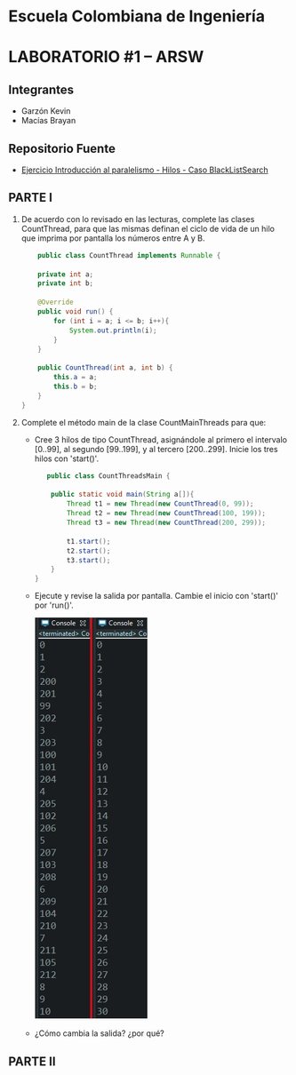 # **Escuela Colombiana de Ingeniería**
# **LABORATORIO #1 – ARSW**
## Integrantes
- Garzón Kevin
- Macías Brayan

## Repositorio Fuente
- [Ejercicio Introducción al paralelismo - Hilos - Caso BlackListSearch](https://github.com/ARSW-ECI-beta/PARALLELISM-JAVA_THREADS-INTRODUCTION_BLACKLISTSEARCH.git)

## **PARTE I**
1. De acuerdo con lo revisado en las lecturas, complete las clases CountThread, para que las mismas definan el ciclo de vida de un hilo que imprima por pantalla los números entre A y B.
    ```JAVA
        public class CountThread implements Runnable {
    
        private int a;
        private int b;
    
        @Override
        public void run() {
            for (int i = a; i <= b; i++){
                System.out.println(i);
            }
        }
    
        public CountThread(int a, int b) {
            this.a = a;
            this.b = b;
        }
    }
    ```

2. Complete el método main de la clase CountMainThreads para que:
   +	Cree 3 hilos de tipo CountThread, asignándole al primero el intervalo [0..99], al segundo [99..199], y al tercero [200..299]. Inicie los tres hilos con 'start()'.
        ```java
           public class CountThreadsMain {
        
            public static void main(String a[]){
                Thread t1 = new Thread(new CountThread(0, 99));
                Thread t2 = new Thread(new CountThread(100, 199));
                Thread t3 = new Thread(new CountThread(200, 299));
        
                t1.start();
                t2.start();
                t3.start();
            }
        }
        ```

   +	Ejecute y revise la salida por pantalla.
        Cambie el inicio con 'start()' por 'run()'.
        
        ![start() vs. run()](https://raw.githubusercontent.com/Brayandres/ARSW-LAB-01/master/img/Image3.jpg)

   +    ¿Cómo cambia la salida? ¿por qué?

## **PARTE II**
